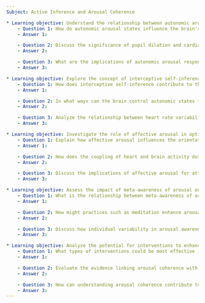 ```yaml
---
Subject: Active Inference and Arousal Coherence

* Learning objective: Understand the relationship between autonomic arousal states and uncertainty.
    - Question 1: How do autonomic arousal states influence the brain's ability to estimate uncertainty, and what evidence supports this relationship?
    - Answer 1:

    - Question 2: Discuss the significance of pupil dilation and cardiac arousal in tracking changes in environmental uncertainty. How do these physiological responses enhance learning?
    - Answer 2:

    - Question 3: What are the implications of autonomic arousal responses on decision-making processes in uncertain environments?
    - Answer 3:

* Learning objective: Explore the concept of interceptive self-inference and its role in estimating uncertainty.
    - Question 1: How does interceptive self-inference contribute to the adjustment of expected precision in response to autonomic arousal?
    - Answer 1:

    - Question 2: In what ways can the brain control autonomic states through interceptive self-inference, and what are the potential health implications of this ability?
    - Answer 2:

    - Question 3: Analyze the relationship between heart rate variability and the brain's capacity to process sensory noise in the context of interceptive self-inference.
    - Answer 3:

* Learning objective: Investigate the role of affective arousal in optimizing uncertainty estimates.
    - Question 1: Explain how affective arousal influences the orientation toward signals that resolve future uncertainty, according to the research discussed.
    - Answer 1:

    - Question 2: How does the coupling of heart and brain activity during emotional experiences reflect the importance of arousal in processing uncertainty?
    - Answer 2:

    - Question 3: Discuss the implications of affective arousal for attentional selection and its relation to information gain in uncertain environments.
    - Answer 3:

* Learning objective: Assess the impact of meta-awareness of arousal on self-regulation and emotional awareness.
    - Question 1: What is the relationship between meta-awareness of arousal and the ability to adaptively respond to changes in emotional states?
    - Answer 1:

    - Question 2: How might practices such as meditation enhance arousal coherence and improve emotional regulation?
    - Answer 2:

    - Question 3: Discuss how individual variability in arousal awareness can affect one's capacity to navigate uncertainty in everyday situations.
    - Answer 3:

* Learning objective: Analyze the potential for interventions to enhance arousal coherence and its benefits for mental well-being.
    - Question 1: What types of interventions could be most effective in improving arousal coherence, and what mechanisms might underlie these effects?
    - Answer 1:

    - Question 2: Evaluate the evidence linking arousal coherence with emotional well-being and mental health outcomes.
    - Answer 2:

    - Question 3: How can understanding arousal coherence contribute to the development of therapeutic strategies for individuals with anxiety or depressive disorders?
    - Answer 3:
---
```


